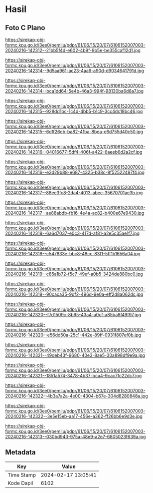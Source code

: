 # Hasil

## Foto C Plano

https://sirekap-obj-formc.kpu.go.id/3ee0/pemilu/pdpr/61/06/15/20/07/6106152007003-20240216-142312--21bb5f4d-e602-4b9f-9b5e-be355caf12d1.jpg

https://sirekap-obj-formc.kpu.go.id/3ee0/pemilu/pdpr/61/06/15/20/07/6106152007003-20240216-142314--9d5aa961-ac23-4aa6-a90d-d9034641791d.jpg

https://sirekap-obj-formc.kpu.go.id/3ee0/pemilu/pdpr/61/06/15/20/07/6106152007003-20240216-142314--bca1dd64-5e4b-46a3-994f-98130ba6d8a7.jpg

https://sirekap-obj-formc.kpu.go.id/3ee0/pemilu/pdpr/61/06/15/20/07/6106152007003-20240216-142315--928dd1bc-1c4d-4bb5-b1c9-3cc4dc18bc46.jpg

https://sirekap-obj-formc.kpu.go.id/3ee0/pemilu/pdpr/61/06/15/20/07/6106152007003-20240216-142315--6dff26eb-ba82-41ba-8bea-e6d755d40c50.jpg

https://sirekap-obj-formc.kpu.go.id/3ee0/pemilu/pdpr/61/06/15/20/07/6106152007003-20240216-142316--04016677-5df4-406f-a422-6aeeb6d2a2cf.jpg

https://sirekap-obj-formc.kpu.go.id/3ee0/pemilu/pdpr/61/06/15/20/07/6106152007003-20240216-142316--e3d29b88-e687-4325-b38c-8f52522497f4.jpg

https://sirekap-obj-formc.kpu.go.id/3ee0/pemilu/pdpr/61/06/15/20/07/6106152007003-20240216-142317--88ee3fc8-2da4-4013-abec-35670701ae3b.jpg

https://sirekap-obj-formc.kpu.go.id/3ee0/pemilu/pdpr/61/06/15/20/07/6106152007003-20240216-142317--ae88abdb-fb16-4e4a-ac82-b400e67e9430.jpg

https://sirekap-obj-formc.kpu.go.id/3ee0/pemilu/pdpr/61/06/15/20/07/6106152007003-20240216-142318--6a6d7037-e0c3-417d-af81-a2e5c35ae1f7.jpg

https://sirekap-obj-formc.kpu.go.id/3ee0/pemilu/pdpr/61/06/15/20/07/6106152007003-20240216-142318--c547833e-bbc8-48cc-83f1-5ff1b1656a04.jpg

https://sirekap-obj-formc.kpu.go.id/3ee0/pemilu/pdpr/61/06/15/20/07/6106152007003-20240216-142319--c85a1b72-f5c7-49ef-a0b5-3424de880bc0.jpg

https://sirekap-obj-formc.kpu.go.id/3ee0/pemilu/pdpr/61/06/15/20/07/6106152007003-20240216-142319--90caca35-9df2-496d-9e0a-eff2d8a062dc.jpg

https://sirekap-obj-formc.kpu.go.id/3ee0/pemilu/pdpr/61/06/15/20/07/6106152007003-20240216-142320--f7d1509c-8b65-43a4-a0cf-a85ba8f49f97.jpg

https://sirekap-obj-formc.kpu.go.id/3ee0/pemilu/pdpr/61/06/15/20/07/6106152007003-20240216-142320--e56dd50a-25c1-442e-89ff-0931f807ef0b.jpg

https://sirekap-obj-formc.kpu.go.id/3ee0/pemilu/pdpr/61/06/15/20/07/6106152007003-20240216-142321--49deb43f-9680-40e3-8ae5-30a898df9e9a.jpg

https://sirekap-obj-formc.kpu.go.id/3ee0/pemilu/pdpr/61/06/15/20/07/6106152007003-20240216-142321--1851a574-3478-4b37-bca4-9cac7fc22dc7.jpg

https://sirekap-obj-formc.kpu.go.id/3ee0/pemilu/pdpr/61/06/15/20/07/6106152007003-20240216-142322--4b3a7a2a-4e00-4304-b67e-304d8280848a.jpg

https://sirekap-obj-formc.kpu.go.id/3ee0/pemilu/pdpr/61/06/15/20/07/6106152007003-20240216-142322--3e5e15eb-aa17-456e-a362-ff26bb6e9d3e.jpg

https://sirekap-obj-formc.kpu.go.id/3ee0/pemilu/pdpr/61/06/15/20/07/6106152007003-20240216-142313--030bd943-975a-48e9-a2e7-6805023f639a.jpg


## Metadata

| Key        | Value               |
| ---------- | ------------------- |
| Time Stamp | 2024-02-17 13:05:41 |
| Kode Dapil | 6102                |



